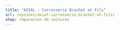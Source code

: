 ```yaml
---
title: "AXIAL - Carrosserie Brachet et Fils"
url: /eysines/axial-carrosserie-brachet-et-fils/
shop: réparation de voitures
---
```

